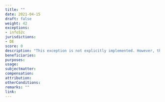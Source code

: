 ```yaml
---
title: ""
date: 2021-04-15
draft: false
weight: 42
exceptions:
- info52c
jurisdictions:
- DE
score: 0
description: "This exception is not explicitly implemented. However, the CJEU interpreted the limitation as applicable even without transposition into national law and pronounced it an ‘ancillary right of digitisation’ for the purpose of making available on dedicated terminals by libraries under Article 5(2)(n) as a result of the German referral in Ulmer (Case C-117/13). In addition, copying made by CHIs for private users' benefit can fall under the private use exception as per Section 53, para 1, second sentence of the Act on Copyright and Related Rights (UrhG), per which copies may be made by 'third parties' on behalf of physical persons when the copying is non-remunerated or by ways of reprography." 
beneficiaries:
purposes: 
usage:
subjectmatter:
compensation:
attribution: 
otherConditions: 
remarks: ""
link: 
---
```

